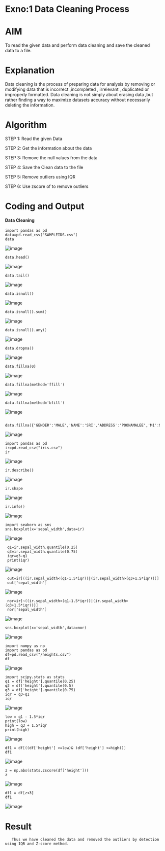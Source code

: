 # Exno:1 Data Cleaning Process

# AIM
To read the given data and perform data cleaning and save the cleaned data to a file.

# Explanation
Data cleaning is the process of preparing data for analysis by removing or modifying data that is incorrect ,incompleted , irrelevant , duplicated or improperly formatted. Data cleaning is not simply about erasing data ,but rather finding a way to maximize datasets accuracy without necessarily deleting the information.

# Algorithm
STEP 1: Read the given Data

STEP 2: Get the information about the data

STEP 3: Remove the null values from the data

STEP 4: Save the Clean data to the file

STEP 5: Remove outliers using IQR

STEP 6: Use zscore of to remove outliers

# Coding and Output
#### Data Cleaning
```
import pandas as pd
data=pd.read_csv("SAMPLEIDS.csv")
data
```
![image](https://github.com/user-attachments/assets/0b733593-c624-4940-8293-65d05ff45229)
```
data.head()
```
![image](https://github.com/user-attachments/assets/06e1ddde-b8bc-4677-967f-529191dbe4d3)
```
data.tail()
```
![image](https://github.com/user-attachments/assets/e3d3b29f-b562-4ff1-850b-5567d2ba7db6)
```
data.isnull()
```
![image](https://github.com/user-attachments/assets/f608e511-86ee-44ec-8421-74e348021caa)
```
data.isnull().sum()
```
![image](https://github.com/user-attachments/assets/eb27fd60-5d41-44bf-8828-ce9ea32973f0)
```
data.isnull().any()
```
![image](https://github.com/user-attachments/assets/09506df2-ef07-4611-8a29-d72c10b716e9)
```
data.dropna()
```
![image](https://github.com/user-attachments/assets/64c85113-58ad-4c1e-9586-d6f99a422216)
```
data.fillna(0)
```
![image](https://github.com/user-attachments/assets/46002150-0be6-4187-b025-d83690429907)
```
data.fillna(method='ffill')
```
![image](https://github.com/user-attachments/assets/8a8b8595-db29-4ac1-93d5-eb114d19487b)
```
data.fillna(method='bfill')
```
![image](https://github.com/user-attachments/assets/ec229a15-0a80-4374-bcf9-97679e3e50e7)
```
 data.fillna({'GENDER':'MALE','NAME':'SRI','ADDRESS':'POONAMALEE','M1':98,'M2':87,'M3':76,'M4':92,'TOTAL':305,'AVG':89.999999})
```
![image](https://github.com/user-attachments/assets/65ac16fb-42e4-44e3-9db1-45c763a75ded)
```
import pandas as pd
ir=pd.read_csv("iris.csv")
ir
```
![image](https://github.com/user-attachments/assets/b3aea645-a472-47ab-b7f3-dc7968c5c6e4)
```
ir.describe()
```
![image](https://github.com/user-attachments/assets/b090d36a-5492-49ef-b802-f1ff35c17287)
```
ir.shape
```
![image](https://github.com/user-attachments/assets/ef5bd4db-bb4d-49e3-a128-dc1c39ad1ead)
```
ir.info()
```
![image](https://github.com/user-attachments/assets/2c5ce04b-5252-4f4f-bdfc-af1619dcd251)
```
import seaborn as sns
sns.boxplot(x='sepal_width',data=ir)
```
![image](https://github.com/user-attachments/assets/02ccc2dc-3806-45f0-a8a3-611013adc992)
```
 q1=ir.sepal_width.quantile(0.25)
 q3=ir.sepal_width.quantile(0.75)
 iqr=q3-q1
 print(iqr)
```
![image](https://github.com/user-attachments/assets/a317c618-f4ae-4eaa-a056-557738f7d66a)
```
 out=ir[((ir.sepal_width<(q1-1.5*iqr))|(ir.sepal_width>(q3+1.5*iqr)))]
 out['sepal_width']
```
![image](https://github.com/user-attachments/assets/f0e564b7-6b6d-41b9-b70e-f258236f301d)
```
 nor=ir[~((ir.sepal_width<(q1-1.5*iqr))|(ir.sepal_width>(q3+1.5*iqr)))]
 nor['sepal_width']
```
![image](https://github.com/user-attachments/assets/2f01f216-abf7-4f86-a4d5-f8ebf4052d1b)
```
sns.boxplot(x='sepal_width',data=nor)
```
![image](https://github.com/user-attachments/assets/d7937282-ea65-47ab-abee-798f0f806f9e)
```
import numpy as np
import pandas as pd
df=pd.read_csv("/heights.csv")
df
```
![image](https://github.com/user-attachments/assets/823f9503-fc0b-4b88-abf5-f12bbb6857a9)
```
import scipy.stats as stats
q1 = df['height'].quantile(0.25)
q2 = df['height'].quantile(0.5)
q3 = df['height'].quantile(0.75)
iqr = q3-q1
iqr
```
![image](https://github.com/user-attachments/assets/a4e7ee09-9234-4914-9f94-b95bc38c3963)
```
low = q1 - 1.5*iqr
print(low)
high = q3 + 1.5*iqr
print(high)
```
![image](https://github.com/user-attachments/assets/bd2c79bd-d8d9-4d5c-a6de-ae0df27e4a75)
```
df1 = df[((df['height'] >=low)& (df['height'] <=high))]
df1
```
![image](https://github.com/user-attachments/assets/462ba034-2a52-47cd-a5ef-6c8dc3a17c39)
```
z = np.abs(stats.zscore(df['height']))
z
```
![image](https://github.com/user-attachments/assets/865c01f6-a50d-40cd-92c1-cd65f1553e5c)
```
df1 = df[z<3]
df1
```
![image](https://github.com/user-attachments/assets/62540181-a6a9-4cc6-a14a-fa337b473390)

# Result
       Thus we have cleaned the data and removed the outliers by detection using IQR and Z-score method.
